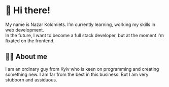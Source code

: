 # 👋 Hi there!

My name is Nazar Kolomiets. I’m currently learning, working my skills in web development. <br>
In the future, I want to become a full stack developer, but at the moment I'm fixated on the frontend.
## :man_technologist: About me
    
I am an ordinary guy from Kyiv who is keen on programming and creating something new. 
I am far from the best in this business. But I am very stubborn and assiduous.
